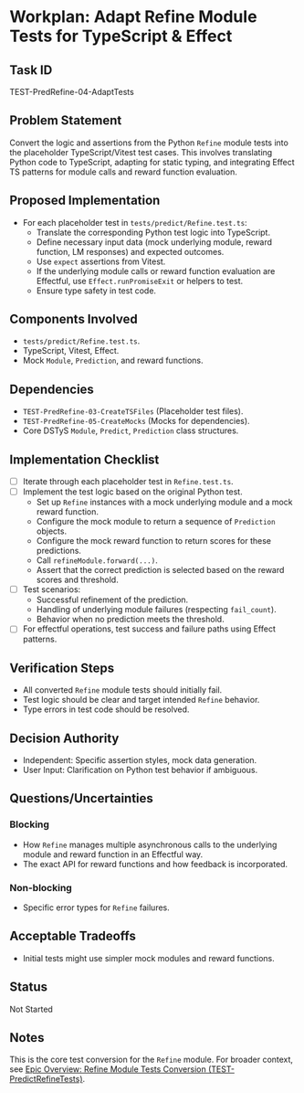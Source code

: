 # Workplan: Adapt Refine Module Tests for TypeScript & Effect

## Task ID
TEST-PredRefine-04-AdaptTests

## Problem Statement
Convert the logic and assertions from the Python `Refine` module tests into the placeholder TypeScript/Vitest test cases. This involves translating Python code to TypeScript, adapting for static typing, and integrating Effect TS patterns for module calls and reward function evaluation.

## Proposed Implementation
- For each placeholder test in `tests/predict/Refine.test.ts`:
    - Translate the corresponding Python test logic into TypeScript.
    - Define necessary input data (mock underlying module, reward function, LM responses) and expected outcomes.
    - Use `expect` assertions from Vitest.
    - If the underlying module calls or reward function evaluation are Effectful, use `Effect.runPromiseExit` or helpers to test.
    - Ensure type safety in test code.

## Components Involved
- `tests/predict/Refine.test.ts`.
- TypeScript, Vitest, Effect.
- Mock `Module`, `Prediction`, and reward functions.

## Dependencies
- `TEST-PredRefine-03-CreateTSFiles` (Placeholder test files).
- `TEST-PredRefine-05-CreateMocks` (Mocks for dependencies).
- Core DSTyS `Module`, `Predict`, `Prediction` class structures.

## Implementation Checklist
- [ ] Iterate through each placeholder test in `Refine.test.ts`.
- [ ] Implement the test logic based on the original Python test.
    - Set up `Refine` instances with a mock underlying module and a mock reward function.
    - Configure the mock module to return a sequence of `Prediction` objects.
    - Configure the mock reward function to return scores for these predictions.
    - Call `refineModule.forward(...)`.
    - Assert that the correct prediction is selected based on the reward scores and threshold.
- [ ] Test scenarios:
    - Successful refinement of the prediction.
    - Handling of underlying module failures (respecting `fail_count`).
    - Behavior when no prediction meets the threshold.
- [ ] For effectful operations, test success and failure paths using Effect patterns.

## Verification Steps
- All converted `Refine` module tests should initially fail.
- Test logic should be clear and target intended `Refine` behavior.
- Type errors in test code should be resolved.

## Decision Authority
- Independent: Specific assertion styles, mock data generation.
- User Input: Clarification on Python test behavior if ambiguous.

## Questions/Uncertainties
### Blocking
- How `Refine` manages multiple asynchronous calls to the underlying module and reward function in an Effectful way.
- The exact API for reward functions and how feedback is incorporated.

### Non-blocking
- Specific error types for `Refine` failures.

## Acceptable Tradeoffs
- Initial tests might use simpler mock modules and reward functions.

## Status
Not Started

## Notes
This is the core test conversion for the `Refine` module.
For broader context, see [Epic Overview: Refine Module Tests Conversion (TEST-PredictRefineTests)](../../docs/planning/workplans/TEST-PredictRefineTests.md).
